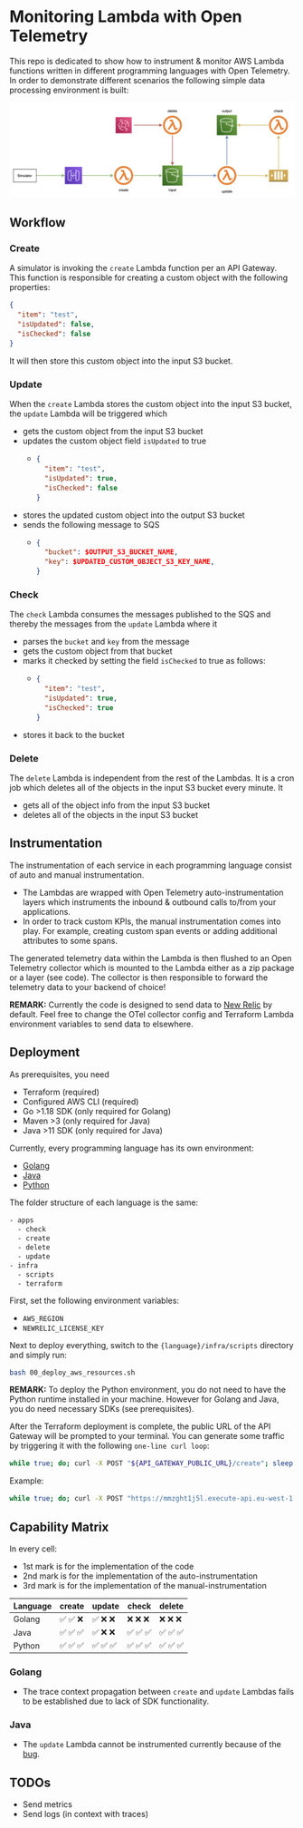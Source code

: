 # Monitoring Lambda with Open Telemetry

This repo is dedicated to show how to instrument & monitor AWS Lambda functions written in different programming languages with Open Telemetry. In order to demonstrate different scenarios the following simple data processing environment is built:

![Architecture](/docs/architecture.png)

## Workflow

### Create

A simulator is invoking the `create` Lambda function per an API Gateway. This function is responsible for creating a custom object with the following properties:

```json
{
  "item": "test",
  "isUpdated": false,
  "isChecked": false
}
```

It will then store this custom object into the input S3 bucket.

### Update

When the `create` Lambda stores the custom object into the input S3 bucket, the `update` Lambda will be triggered which

- gets the custom object from the input S3 bucket
- updates the custom object field `isUpdated` to true
  - ```json
    {
      "item": "test",
      "isUpdated": true,
      "isChecked": false
    }
    ```
- stores the updated custom object into the output S3 bucket
- sends the following message to SQS
  - ```json
    {
      "bucket": $OUTPUT_S3_BUCKET_NAME,
      "key": $UPDATED_CUSTOM_OBJECT_S3_KEY_NAME,
    }
    ```

### Check

The `check` Lambda consumes the messages published to the SQS and thereby the messages from the `update` Lambda where it

- parses the `bucket` and `key` from the message
- gets the custom object from that bucket
- marks it checked by setting the field `isChecked` to true as follows:
  - ```json
    {
      "item": "test",
      "isUpdated": true,
      "isChecked": true
    }
    ```
- stores it back to the bucket

### Delete

The `delete` Lambda is independent from the rest of the Lambdas. It is a cron job which deletes all of the objects in the input S3 bucket every minute. It

- gets all of the object info from the input S3 bucket
- deletes all of the objects in the input S3 bucket

## Instrumentation

The instrumentation of each service in each programming language consist of auto and manual instrumentation.

- The Lambdas are wrapped with Open Telemetry auto-instrumentation layers which instruments the inbound & outbound calls to/from your applications.
- In order to track custom KPIs, the manual instrumentation comes into play. For example, creating custom span events or adding additional attributes to some spans.

The generated telemetry data within the Lambda is then flushed to an Open Telemetry collector which is mounted to the Lambda either as a zip package or a layer (see code). The collector is then responsible to forward the telemetry data to your backend of choice!

**REMARK:** Currently the code is designed to send data to [New Relic](https://newrelic.com/) by default. Feel free to change the OTel collector config and Terraform Lambda environment variables to send data to elsewhere.

## Deployment

As prerequisites, you need

- Terraform (required)
- Configured AWS CLI (required)
- Go >1.18 SDK (only required for Golang)
- Maven >3 (only required for Java)
- Java >11 SDK (only required for Java)

Currently, every programming language has its own environment:

- [Golang](/golang/)
- [Java](/java/)
- [Python](/python/)

The folder structure of each language is the same:

```
- apps
  - check
  - create
  - delete
  - update
- infra
  - scripts
  - terraform
```

First, set the following environment variables:

- `AWS_REGION`
- `NEWRELIC_LICENSE_KEY`

Next to deploy everything, switch to the `{language}/infra/scripts` directory and simply run:

```bash
bash 00_deploy_aws_resources.sh
```

**REMARK:** To deploy the Python environment, you do not need to have the Python runtime installed in your machine. However for Golang and Java, you do need necessary SDKs (see prerequisites).

After the Terraform deployment is complete, the public URL of the API Gateway will be prompted to your terminal. You can generate some traffic by triggering it with the following `one-line curl loop`:

```bash
while true; do; curl -X POST "${API_GATEWAY_PUBLIC_URL}/create"; sleep 1; done
```

Example:

```bash
while true; do; curl -X POST "https://mmzght1j5l.execute-api.eu-west-1.amazonaws.com/prod/create"; sleep 1; done
```

## Capability Matrix

In every cell:

- 1st mark is for the implementation of the code
- 2nd mark is for the implementation of the auto-instrumentation
- 3rd mark is for the implementation of the manual-instrumentation

| Language | create   | update   | check    | delete   |
| -------- | -------- | -------- | -------- | -------- |
| Golang   | ✅ ✅ ❌ | ✅ ❌ ❌ | ❌ ❌ ❌ | ❌ ❌ ❌ |
| Java     | ✅ ✅ ✅ | ✅ ❌ ❌ | ✅ ✅ ✅ | ✅ ✅ ✅ |
| Python   | ✅ ✅ ✅ | ✅ ✅ ✅ | ✅ ✅ ✅ | ✅ ✅ ✅ |

### Golang

- The trace context propagation between `create` and `update` Lambdas fails to be established due to lack of SDK functionality.

### Java

- The `update` Lambda cannot be instrumented currently because of the [bug](https://github.com/open-telemetry/opentelemetry-lambda/issues/640).

## TODOs

- Send metrics
- Send logs (in context with traces)
